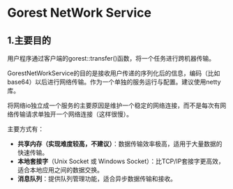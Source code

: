  

# Gorest NetWork Service

## 1.主要目的

用户程序通过客户端的gorest::transfer()函数，将一个任务进行跨机器传输。

GorestNetWorkService的目的是接收用户传递的序列化后的信息，编码（比如base64）以后进行网络传输。作为一个单独的服务运行与配置。建议使用netty库。

将网络io独立成一个服务的主要原因是维护一个稳定的网络连接，而不是每次有网络传输请求单独开一个网络连接（这样很慢）。

主要方式有：

- **共享内存（实现难度较高，不建议）**：数据传输效率极高，适用于大量数据的快速传输。
- **本地套接字**（Unix Socket 或 Windows Socket）：比TCP/IP套接字更高效，适合本地应用之间的数据交换。
- **消息队列**：提供队列管理功能，适合异步数据传输和接收。

